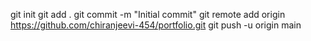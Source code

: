 git init
git add .
git commit -m "Initial commit"
git remote add origin https://github.com/chiranjeevi-454/portfolio.git
git push -u origin main
